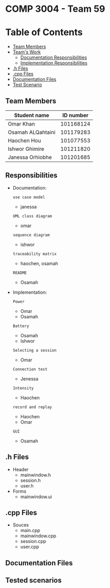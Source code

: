 # COMP 3004 - Team 59
# Table of Contents 
- [Team Members](#Team-Members) 
- [Team's Work](#Documentation) 
  * [Documentation Responsibilities](#Documentation-responsibilities)
  * [Implementation Responsibilities](#Implementation)
- [.h Files](#h-Files) 
- [.cpp Files](#cpp-Files)
- [Documentation Files](#Documentation-files) 
- [Test Scenario](#Test-Scenario) 
## <a name = "Team-Members" ></a>Team Members
| Student name  | ID number |
| ------------- | ------------- |
| Omar Khan  | 101168124  |
| Osamah ALQahtaini | 101179283  |
| Haochen Hou  | 101077553  |
| Ishwor Ghimire  | 101211820 | 
| Janessa Orhiobhe  | 101201685  |

## <a name = "Documentation-responsibilities" ></a>Responsibilities
- <a name = "Documentation" ></a>Documentation:

  `use case model`
    - janessa

  `UML class diagram`
    - omar

  `sequence diagram`
    - ishwor

  `traceability matrix` 
    - haochen, osamah
  
  `README`
    - Osamah
- <a name = "Implementation" ></a> Implementation:
  
  `Power`
  - Omar
  - Osamah
  
  `Battery`
  - Osamah
  - Ishwor
  
  `Selecting a session`
  - Omar
  
  `Connection test`
  - Jenessa
  
  `Intensity`
  - Haochen
  
  `record and replay`
  - Haochen
  - Omar
  
  `GUI`
   - Osamah
  
## <a name = "h-Files" ></a>.h Files
- Header
   * mainwindow.h
   * session.h
   * user.h
- Forms
   * mainwindow.ui

## <a name = "cpp-Files" ></a>.cpp Files
- Souces
   * main.cpp
   * mainwindow.cpp
   * session.cpp
   * user.cpp

## <a name = "Documentation files" ></a>Documentation Files

## <a name = "Test-Scenario" ></a>Tested scenarios
